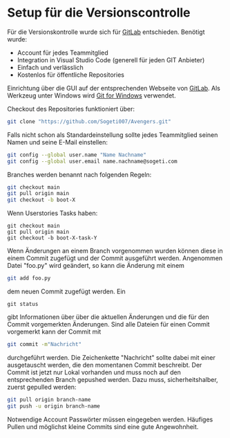 # Setup für die Versionscontrolle

Für die Versionskontrolle wurde sich für [GitLab](https://about.gitlab.com/) entschieden. Benötigt wurde:

* Account für jedes Teammitglied
* Integration in Visual Studio Code (generell für jeden GIT Anbieter)
* Einfach und verlässlich
* Kostenlos für öffentliche Repositories

Einrichtung über die GUI auf der entsprechenden Webseite von [GitLab](https://gitlab.com/users/sign_in). Als Werkzeug unter Windows wird  [Git for Windows](https://git-scm.com/downloads) verwendet.

Checkout des Repositories funktioniert über:

```bash
git clone "https://github.com/Sogeti007/Avengers.git"
```

Falls nicht schon als Standardeinstellung sollte jedes Teammitglied seinen Namen und seine E-Mail einstellen:

```bash
git config --global user.name "Name Nachname"
git config --global user.email name.nachname@sogeti.com
```

Branches werden benannt nach folgenden Regeln:

```bash
git checkout main
git pull origin main
git checkout -b boot-X
```

Wenn Userstories Tasks haben:

```
git checkout main
git pull origin main
git checkout -b boot-X-task-Y
```

Wenn Änderungen an einem Branch vorgenommen wurden können diese in einem Commit zugefügt und der Commit ausgeführt werden. Angenommen Datei "foo.py" wird geändert, so kann die Änderung mit einem

```bash
git add foo.py
```

dem neuen Commit zugefügt werden. Ein

```
git status
```

gibt Informationen über über die aktuellen Änderungen und die für den Commit vorgemerkten Änderungen. Sind alle Dateien für einen Commit vorgemerkt kann der Commit mit

```bash
git commit -m"Nachricht"
```

durchgeführt werden. Die Zeichenkette "Nachricht" sollte dabei mit einer ausgetauscht werden, die den momentanen Commit beschreibt.  Der Commit ist jetzt nur Lokal vorhanden und muss noch auf den entsprechenden Branch gepushed werden. Dazu muss, sicherheitshalber, zuerst gepulled werden:

```bash
git pull origin branch-name
git push -u origin branch-name
```

Notwendige Account Passwörter müssen eingegeben werden. Häufiges Pullen und möglichst kleine Commits sind eine gute Angewohnheit. 

 
